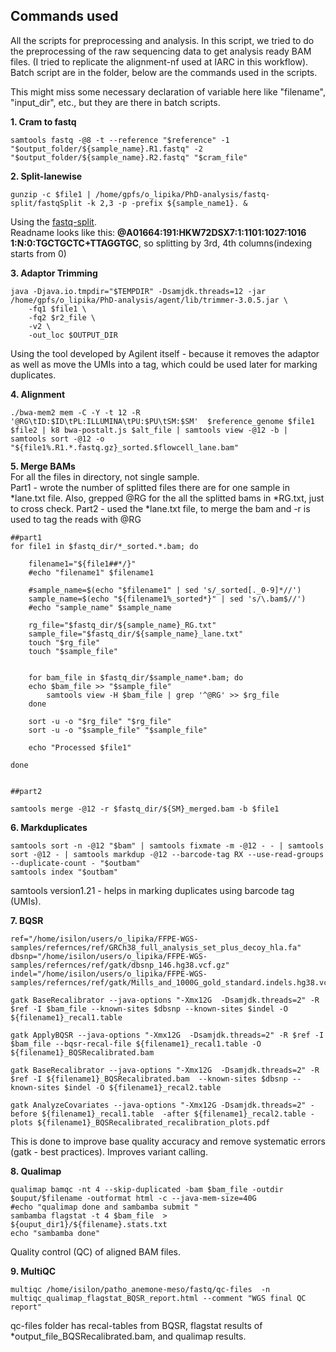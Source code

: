 ## Commands used

All the scripts for preprocessing and analysis.
In this script, we tried to do the preprocessing of the raw sequencing data to get analysis ready BAM files. (I tried to replicate the alignment-nf used at IARC in this workflow). Batch script are in the folder, below are the commands used in the scripts. 

This might miss some necessary declaration of variable here like "filename", "input_dir", etc., but they are there in batch scripts.

**1. Cram to fastq**
```
samtools fastq -@8 -t --reference "$reference" -1 "$output_folder/${sample_name}.R1.fastq" -2 "$output_folder/${sample_name}.R2.fastq" "$cram_file"
```

**2. Split-lanewise**
```
gunzip -c $file1 | /home/gpfs/o_lipika/PhD-analysis/fastq-split/fastqSplit -k 2,3 -p -prefix ${sample_name1}. &
```
Using the [fastq-split](https://github.com/stevekm/fastq-split). <br>
Readname looks like this: **@A01664:191:HKW72DSX7:1:1101:1027:1016 1:N:0:TGCTGCTC+TTAGGTGC**, so splitting by 3rd, 4th columns(indexing starts from 0)


**3. Adaptor Trimming**
```
java -Djava.io.tmpdir="$TEMPDIR" -Dsamjdk.threads=12 -jar /home/gpfs/o_lipika/PhD-analysis/agent/lib/trimmer-3.0.5.jar \
    -fq1 $file1 \
    -fq2 $r2_file \
    -v2 \
    -out_loc $OUTPUT_DIR
```
Using the tool developed by Agilent itself - because it removes the adaptor as well as move the UMIs into a tag, which could be used later for marking duplicates. 

**4. Alignment**
```
./bwa-mem2 mem -C -Y -t 12 -R '@RG\tID:$ID\tPL:ILLUMINA\tPU:$PU\tSM:$SM'  $reference_genome $file1 $file2 | k8 bwa-postalt.js $alt_file | samtools view -@12 -b | samtools sort -@12 -o "${file1%.R1.*.fastq.gz}_sorted.$flowcell_lane.bam"
```

**5. Merge BAMs** <br>
For all the files in directory, not single sample. <br>
Part1 - wrote the number of splitted files there are for one sample in *lane.txt file. Also, grepped @RG for the all the splitted bams in *RG.txt, just to cross check. <brr>
Part2 - used the *lane.txt file, to merge the bam and -r is used to tag the reads with @RG
```
##part1
for file1 in $fastq_dir/*_sorted.*.bam; do
    
    filename1="${file1##*/}"
    #echo "filename1" $filename1

    #sample_name=$(echo "$filename1" | sed 's/_sorted[._0-9]*//')
    sample_name=$(echo "${filename1%_sorted*}" | sed 's/\.bam$//')
    #echo "sample_name" $sample_name

    rg_file="$fastq_dir/${sample_name}_RG.txt"
    sample_file="$fastq_dir/${sample_name}_lane.txt"
    touch "$rg_file"
    touch "$sample_file"


    for bam_file in $fastq_dir/$sample_name*.bam; do
	echo $bam_file >> "$sample_file"
        samtools view -H $bam_file | grep '^@RG' >> $rg_file
    done

    sort -u -o "$rg_file" "$rg_file"
    sort -u -o "$sample_file" "$sample_file"

    echo "Processed $file1"

done


##part2

samtools merge -@12 -r $fastq_dir/${SM}_merged.bam -b $file1
```

**6. Markduplicates**
```
samtools sort -n -@12 "$bam" | samtools fixmate -m -@12 - - | samtools sort -@12 - | samtools markdup -@12 --barcode-tag RX --use-read-groups --duplicate-count - "$outbam"
samtools index "$outbam" 
```
samtools version1.21 - helps in marking duplicates using barcode tag (UMIs).

**7. BQSR**
```
ref="/home/isilon/users/o_lipika/FFPE-WGS-samples/refernces/ref/GRCh38_full_analysis_set_plus_decoy_hla.fa"
dbsnp="/home/isilon/users/o_lipika/FFPE-WGS-samples/refernces/ref/gatk/dbsnp_146.hg38.vcf.gz"
indel="/home/isilon/users/o_lipika/FFPE-WGS-samples/refernces/ref/gatk/Mills_and_1000G_gold_standard.indels.hg38.vcf.gz"

gatk BaseRecalibrator --java-options "-Xmx12G  -Dsamjdk.threads=2" -R $ref -I $bam_file --known-sites $dbsnp --known-sites $indel -O ${filename1}_recal1.table

gatk ApplyBQSR --java-options "-Xmx12G  -Dsamjdk.threads=2" -R $ref -I $bam_file --bqsr-recal-file ${filename1}_recal1.table -O ${filename1}_BQSRecalibrated.bam

gatk BaseRecalibrator --java-options "-Xmx12G  -Dsamjdk.threads=2" -R $ref -I ${filename1}_BQSRecalibrated.bam  --known-sites $dbsnp --known-sites $indel -O ${filename1}_recal2.table

gatk AnalyzeCovariates --java-options "-Xmx12G -Dsamjdk.threads=2" -before ${filename1}_recal1.table  -after ${filename1}_recal2.table -plots ${filename1}_BQSRecalibrated_recalibration_plots.pdf 
```
This is done to improve base quality accuracy and remove systematic errors (gatk - best practices). Improves variant calling.

**8. Qualimap**
```
qualimap bamqc -nt 4 --skip-duplicated -bam $bam_file -outdir $ouput/$filename -outformat html -c --java-mem-size=40G 
#echo "qualimap done and sambamba submit "
sambamba flagstat -t 4 $bam_file  > ${ouput_dir1}/${filename}.stats.txt 
echo "sambamba done"
```
Quality control (QC) of aligned BAM files.

**9. MultiQC** <br>
```
multiqc /home/isilon/patho_anemone-meso/fastq/qc-files  -n multiqc_qualimap_flagstat_BQSR_report.html --comment "WGS final QC report"
```
qc-files folder has recal-tables from BQSR, flagstat results of *output_file_BQSRecalibrated.bam, and qualimap results.












